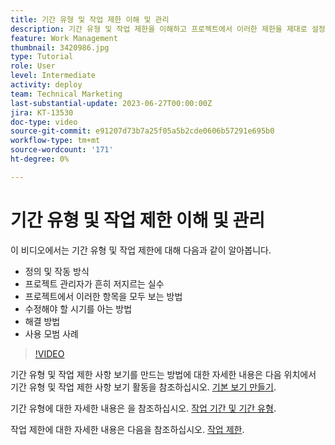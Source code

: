 ```yaml
---
title: 기간 유형 및 작업 제한 이해 및 관리
description: 기간 유형 및 작업 제한을 이해하고 프로젝트에서 이러한 제한을 제대로 설정했는지 확인하는 방법을 알아봅니다.
feature: Work Management
thumbnail: 3420986.jpg
type: Tutorial
role: User
level: Intermediate
activity: deploy
team: Technical Marketing
last-substantial-update: 2023-06-27T00:00:00Z
jira: KT-13530
doc-type: video
source-git-commit: e91207d73b7a25f05a5b2cde0606b57291e695b0
workflow-type: tm+mt
source-wordcount: '171'
ht-degree: 0%

---
```


# 기간 유형 및 작업 제한 이해 및 관리

이 비디오에서는 기간 유형 및 작업 제한에 대해 다음과 같이 알아봅니다.

* 정의 및 작동 방식
* 프로젝트 관리자가 흔히 저지르는 실수
* 프로젝트에서 이러한 항목을 모두 보는 방법
* 수정해야 할 시기를 아는 방법
* 해결 방법
* 사용 모범 사례


>[!VIDEO](https://video.tv.adobe.com/v/3420986/?quality=12&learn=on)


기간 유형 및 작업 제한 사항 보기를 만드는 방법에 대한 자세한 내용은 다음 위치에서 기간 유형 및 작업 제한 사항 보기 활동을 참조하십시오. [기본 보기 만들기](https://experienceleague.adobe.com/docs/workfront-learn/tutorials-workfront/reporting/basic-reporting/create-a-basic-view.html?lang=en).

기간 유형에 대한 자세한 내용은 을 참조하십시오. [작업 기간 및 기간 유형](https://experienceleague.adobe.com/docs/workfront/using/manage-work/tasks/task-duration-and-duration-types/task-duration-duration-type.html?lang=en).

작업 제한에 대한 자세한 내용은 다음을 참조하십시오. [작업 제한](https://experienceleague.adobe.com/docs/workfront/using/manage-work/tasks/task-constraints/task-constraints.html?lang=en).


